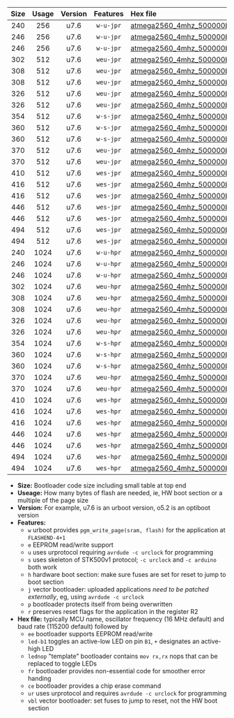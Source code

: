 |Size|Usage|Version|Features|Hex file|
|:-:|:-:|:-:|:-:|:--|
|240|256|u7.6|`w-u-jpr`|[atmega2560_4mhz_500000bps_ur_vbl.hex](https://raw.githubusercontent.com/stefanrueger/urboot/main//atmega2560_4mhz_500000bps_ur_vbl.hex)|
|246|256|u7.6|`w-u-jpr`|[atmega2560_4mhz_500000bps_led+b7_ur_vbl.hex](https://raw.githubusercontent.com/stefanrueger/urboot/main//atmega2560_4mhz_500000bps_led+b7_ur_vbl.hex)|
|246|256|u7.6|`w-u-jpr`|[atmega2560_4mhz_500000bps_lednop_ur_vbl.hex](https://raw.githubusercontent.com/stefanrueger/urboot/main//atmega2560_4mhz_500000bps_lednop_ur_vbl.hex)|
|302|512|u7.6|`weu-jpr`|[atmega2560_4mhz_500000bps_ee_ur_vbl.hex](https://raw.githubusercontent.com/stefanrueger/urboot/main//atmega2560_4mhz_500000bps_ee_ur_vbl.hex)|
|308|512|u7.6|`weu-jpr`|[atmega2560_4mhz_500000bps_ee_led+b7_ur_vbl.hex](https://raw.githubusercontent.com/stefanrueger/urboot/main//atmega2560_4mhz_500000bps_ee_led+b7_ur_vbl.hex)|
|308|512|u7.6|`weu-jpr`|[atmega2560_4mhz_500000bps_ee_lednop_ur_vbl.hex](https://raw.githubusercontent.com/stefanrueger/urboot/main//atmega2560_4mhz_500000bps_ee_lednop_ur_vbl.hex)|
|326|512|u7.6|`weu-jpr`|[atmega2560_4mhz_500000bps_ee_led+b7_fr_ur_vbl.hex](https://raw.githubusercontent.com/stefanrueger/urboot/main//atmega2560_4mhz_500000bps_ee_led+b7_fr_ur_vbl.hex)|
|326|512|u7.6|`weu-jpr`|[atmega2560_4mhz_500000bps_ee_lednop_fr_ur_vbl.hex](https://raw.githubusercontent.com/stefanrueger/urboot/main//atmega2560_4mhz_500000bps_ee_lednop_fr_ur_vbl.hex)|
|354|512|u7.6|`w-s-jpr`|[atmega2560_4mhz_500000bps_vbl.hex](https://raw.githubusercontent.com/stefanrueger/urboot/main//atmega2560_4mhz_500000bps_vbl.hex)|
|360|512|u7.6|`w-s-jpr`|[atmega2560_4mhz_500000bps_led+b7_vbl.hex](https://raw.githubusercontent.com/stefanrueger/urboot/main//atmega2560_4mhz_500000bps_led+b7_vbl.hex)|
|360|512|u7.6|`w-s-jpr`|[atmega2560_4mhz_500000bps_lednop_vbl.hex](https://raw.githubusercontent.com/stefanrueger/urboot/main//atmega2560_4mhz_500000bps_lednop_vbl.hex)|
|370|512|u7.6|`weu-jpr`|[atmega2560_4mhz_500000bps_ee_led+b7_fr_ce_ur_vbl.hex](https://raw.githubusercontent.com/stefanrueger/urboot/main//atmega2560_4mhz_500000bps_ee_led+b7_fr_ce_ur_vbl.hex)|
|370|512|u7.6|`weu-jpr`|[atmega2560_4mhz_500000bps_ee_lednop_fr_ce_ur_vbl.hex](https://raw.githubusercontent.com/stefanrueger/urboot/main//atmega2560_4mhz_500000bps_ee_lednop_fr_ce_ur_vbl.hex)|
|410|512|u7.6|`wes-jpr`|[atmega2560_4mhz_500000bps_ee_vbl.hex](https://raw.githubusercontent.com/stefanrueger/urboot/main//atmega2560_4mhz_500000bps_ee_vbl.hex)|
|416|512|u7.6|`wes-jpr`|[atmega2560_4mhz_500000bps_ee_led+b7_vbl.hex](https://raw.githubusercontent.com/stefanrueger/urboot/main//atmega2560_4mhz_500000bps_ee_led+b7_vbl.hex)|
|416|512|u7.6|`wes-jpr`|[atmega2560_4mhz_500000bps_ee_lednop_vbl.hex](https://raw.githubusercontent.com/stefanrueger/urboot/main//atmega2560_4mhz_500000bps_ee_lednop_vbl.hex)|
|446|512|u7.6|`wes-jpr`|[atmega2560_4mhz_500000bps_ee_led+b7_fr_vbl.hex](https://raw.githubusercontent.com/stefanrueger/urboot/main//atmega2560_4mhz_500000bps_ee_led+b7_fr_vbl.hex)|
|446|512|u7.6|`wes-jpr`|[atmega2560_4mhz_500000bps_ee_lednop_fr_vbl.hex](https://raw.githubusercontent.com/stefanrueger/urboot/main//atmega2560_4mhz_500000bps_ee_lednop_fr_vbl.hex)|
|494|512|u7.6|`wes-jpr`|[atmega2560_4mhz_500000bps_ee_led+b7_fr_ce_vbl.hex](https://raw.githubusercontent.com/stefanrueger/urboot/main//atmega2560_4mhz_500000bps_ee_led+b7_fr_ce_vbl.hex)|
|494|512|u7.6|`wes-jpr`|[atmega2560_4mhz_500000bps_ee_lednop_fr_ce_vbl.hex](https://raw.githubusercontent.com/stefanrueger/urboot/main//atmega2560_4mhz_500000bps_ee_lednop_fr_ce_vbl.hex)|
|240|1024|u7.6|`w-u-hpr`|[atmega2560_4mhz_500000bps_ur.hex](https://raw.githubusercontent.com/stefanrueger/urboot/main//atmega2560_4mhz_500000bps_ur.hex)|
|246|1024|u7.6|`w-u-hpr`|[atmega2560_4mhz_500000bps_led+b7_ur.hex](https://raw.githubusercontent.com/stefanrueger/urboot/main//atmega2560_4mhz_500000bps_led+b7_ur.hex)|
|246|1024|u7.6|`w-u-hpr`|[atmega2560_4mhz_500000bps_lednop_ur.hex](https://raw.githubusercontent.com/stefanrueger/urboot/main//atmega2560_4mhz_500000bps_lednop_ur.hex)|
|302|1024|u7.6|`weu-hpr`|[atmega2560_4mhz_500000bps_ee_ur.hex](https://raw.githubusercontent.com/stefanrueger/urboot/main//atmega2560_4mhz_500000bps_ee_ur.hex)|
|308|1024|u7.6|`weu-hpr`|[atmega2560_4mhz_500000bps_ee_led+b7_ur.hex](https://raw.githubusercontent.com/stefanrueger/urboot/main//atmega2560_4mhz_500000bps_ee_led+b7_ur.hex)|
|308|1024|u7.6|`weu-hpr`|[atmega2560_4mhz_500000bps_ee_lednop_ur.hex](https://raw.githubusercontent.com/stefanrueger/urboot/main//atmega2560_4mhz_500000bps_ee_lednop_ur.hex)|
|326|1024|u7.6|`weu-hpr`|[atmega2560_4mhz_500000bps_ee_led+b7_fr_ur.hex](https://raw.githubusercontent.com/stefanrueger/urboot/main//atmega2560_4mhz_500000bps_ee_led+b7_fr_ur.hex)|
|326|1024|u7.6|`weu-hpr`|[atmega2560_4mhz_500000bps_ee_lednop_fr_ur.hex](https://raw.githubusercontent.com/stefanrueger/urboot/main//atmega2560_4mhz_500000bps_ee_lednop_fr_ur.hex)|
|354|1024|u7.6|`w-s-hpr`|[atmega2560_4mhz_500000bps.hex](https://raw.githubusercontent.com/stefanrueger/urboot/main//atmega2560_4mhz_500000bps.hex)|
|360|1024|u7.6|`w-s-hpr`|[atmega2560_4mhz_500000bps_led+b7.hex](https://raw.githubusercontent.com/stefanrueger/urboot/main//atmega2560_4mhz_500000bps_led+b7.hex)|
|360|1024|u7.6|`w-s-hpr`|[atmega2560_4mhz_500000bps_lednop.hex](https://raw.githubusercontent.com/stefanrueger/urboot/main//atmega2560_4mhz_500000bps_lednop.hex)|
|370|1024|u7.6|`weu-hpr`|[atmega2560_4mhz_500000bps_ee_led+b7_fr_ce_ur.hex](https://raw.githubusercontent.com/stefanrueger/urboot/main//atmega2560_4mhz_500000bps_ee_led+b7_fr_ce_ur.hex)|
|370|1024|u7.6|`weu-hpr`|[atmega2560_4mhz_500000bps_ee_lednop_fr_ce_ur.hex](https://raw.githubusercontent.com/stefanrueger/urboot/main//atmega2560_4mhz_500000bps_ee_lednop_fr_ce_ur.hex)|
|410|1024|u7.6|`wes-hpr`|[atmega2560_4mhz_500000bps_ee.hex](https://raw.githubusercontent.com/stefanrueger/urboot/main//atmega2560_4mhz_500000bps_ee.hex)|
|416|1024|u7.6|`wes-hpr`|[atmega2560_4mhz_500000bps_ee_led+b7.hex](https://raw.githubusercontent.com/stefanrueger/urboot/main//atmega2560_4mhz_500000bps_ee_led+b7.hex)|
|416|1024|u7.6|`wes-hpr`|[atmega2560_4mhz_500000bps_ee_lednop.hex](https://raw.githubusercontent.com/stefanrueger/urboot/main//atmega2560_4mhz_500000bps_ee_lednop.hex)|
|446|1024|u7.6|`wes-hpr`|[atmega2560_4mhz_500000bps_ee_led+b7_fr.hex](https://raw.githubusercontent.com/stefanrueger/urboot/main//atmega2560_4mhz_500000bps_ee_led+b7_fr.hex)|
|446|1024|u7.6|`wes-hpr`|[atmega2560_4mhz_500000bps_ee_lednop_fr.hex](https://raw.githubusercontent.com/stefanrueger/urboot/main//atmega2560_4mhz_500000bps_ee_lednop_fr.hex)|
|494|1024|u7.6|`wes-hpr`|[atmega2560_4mhz_500000bps_ee_led+b7_fr_ce.hex](https://raw.githubusercontent.com/stefanrueger/urboot/main//atmega2560_4mhz_500000bps_ee_led+b7_fr_ce.hex)|
|494|1024|u7.6|`wes-hpr`|[atmega2560_4mhz_500000bps_ee_lednop_fr_ce.hex](https://raw.githubusercontent.com/stefanrueger/urboot/main//atmega2560_4mhz_500000bps_ee_lednop_fr_ce.hex)|

- **Size:** Bootloader code size including small table at top end
- **Useage:** How many bytes of flash are needed, ie, HW boot section or a multiple of the page size
- **Version:** For example, u7.6 is an urboot version, o5.2 is an optiboot version
- **Features:**
  + `w` urboot provides `pgm_write_page(sram, flash)` for the application at `FLASHEND-4+1`
  + `e` EEPROM read/write support
  + `u` uses urprotocol requiring `avrdude -c urclock` for programming
  + `s` uses skeleton of STK500v1 protocol; `-c urclock` and `-c arduino` both work
  + `h` hardware boot section: make sure fuses are set for reset to jump to boot section
  + `j` vector bootloader: uploaded applications *need to be patched externally*, eg, using `avrdude -c urclock`
  + `p` bootloader protects itself from being overwritten
  + `r` preserves reset flags for the application in the register R2
- **Hex file:** typically MCU name, oscillator frequency (16 MHz default) and baud rate (115200 default) followed by
  + `ee` bootloader supports EEPROM read/write
  + `led-b1` toggles an active-low LED on pin `B1`, `+` designates an active-high LED
  + `lednop` "template" bootloader contains `mov rx,rx` nops that can be replaced to toggle LEDs
  + `fr` bootloader provides non-essential code for smoother error handing
  + `ce` bootloader provides a chip erase command
  + `ur` uses urprotocol and requires `avrdude -c urclock` for programming
  + `vbl` vector bootloader: set fuses to jump to reset, not the HW boot section
